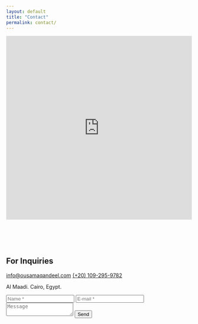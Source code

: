 ```yaml
---
layout: default
title: "Contact"
permalink: contact/
---
```


<main>



<div class="mapouter">

<div class="gmap_canvas">
<iframe id="gmap_canvas" src="https://maps.google.com/maps?q=Maadi&t=&z=17&ie=UTF8&iwloc=&output=embed" frameborder="0" scrolling="no" marginheight="0" marginwidth="0">
</iframe>
</div>

<style>
.mapouter {
	position:relative;
	text-align:right;
	height:500px;
	width:100%;
	margin-bottom: 100px;
}

iframe {
	height:500px;
	width:100%;
}

.gmap_canvas {
	overflow:hidden;
	background:none!important;
	height:500px;
	width:100%;
}
</style>

</div>



<section class="contact">

<div class="contact-info">
	<h2>For Inquiries</h2>
	<a class="email" href="mailto:info@ousamaqandeel.com">info@ousamaqandeel.com</a>
	<a class="tel" href="tel:00201092959782">(+20) 109-295-9782</a>
	<p>Al Maadi. Cairo, Egypt.</p>
</div>



<div class="contact-form">

<form name="contact" method="POST" data-netlify="true">

<input type="text" name="name" placeholder="Name *">
<input type="email" name="email" placeholder="E-mail *">
<textarea type="text" name="message" placeholder="Message"></textarea>
<button type="submit">Send</button>

</form>

</div>

</section>
</main>
